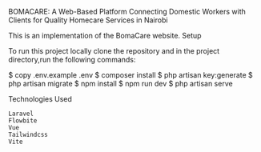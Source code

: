 BOMACARE: A Web-Based Platform Connecting Domestic Workers with Clients for Quality Homecare Services in Nairobi

This is an implementation of the BomaCare website. 
Setup

To run this project locally clone the repository and in the project directory,run the following commands:

$ copy .env.example .env
$ composer install
$ php artisan key:generate
$ php artisan migrate
$ npm install
$ npm run dev
$ php artisan serve

Technologies Used

    Laravel
    Flowbite
    Vue
    Tailwindcss
    Vite
